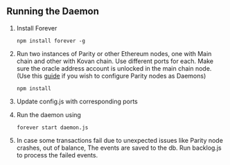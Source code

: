 ## Running the Daemon

1. Install Forever
    ```
    npm install forever -g
    ```

2. Run two instances of Parity or other Ethereum nodes, one with Main chain and other with Kovan chain. Use different ports for each. Make sure the oracle address account is unlocked in the main chain node. (Use this [guide](https://github.com/melonproject/docs/blob/master/Software%20Architecture/hosting.md) if you wish to configure Parity nodes as Daemons)
    ```
    npm install
    ```

3. Update config.js with corresponding ports

4. Run the daemon using
    ```
    forever start daemon.js
    ```
5. In case some transactions fail due to unexpected issues like Parity node crashes, out of balance, The events
are saved to the db. Run backlog.js to process the failed events.

